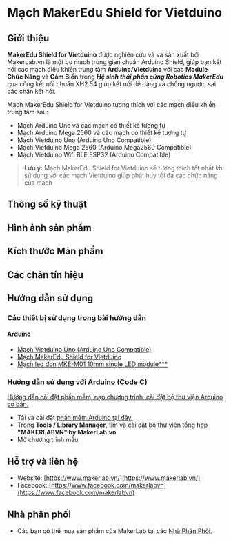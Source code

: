 # Mạch MakerEdu Shield for Vietduino

## Giới thiệu

**MakerEdu Shield for Vietduino** được nghiên cứu và và sản xuất bởi MakerLab.vn là một bo mạch trung gian chuẩn Arduino Shield, giúp bạn kết nối các mạch điều khiển trung tâm **Arduino/Vietduino** với các **Module Chức Năng** và **Cảm Biến** trong _**Hệ sinh thái phần cứng Robotics MakerEdu**_ qua cổng kết nối chuẩn XH2.54 giúp kết nối dễ dàng và chống ngược, sai các chân kết nối.

Mạch MakerEdu Shield for Vietduino tương thích với các mạch điều khiển trung tâm sau:

- Mạch Arduino Uno và các mạch có thiết kế tương tự
- Mạch Arduino Mega 2560 và các mạch có thiết kế tương tự
- Mạch Vietduino Uno (Arduino Uno Compatible)
- Mạch Vietduino Mega 2560 (Arduino Mega2560 Compatible)
- Mạch Vietduino Wifi BLE ESP32 (Arduino Compatible)

> **Lưu ý:**
Mạch MakerEdu Shield for Vietduino sẽ tương thích tốt nhất khi sử dụng với các mạch Vietduino giúp phát huy tối đa các chức năng của mạch

## Thông số kỹ thuật

## Hình ảnh sản phẩm

## Kích thước Mản phẩm

## Các chân tín hiệu

## Hướng dẫn sử dụng

### Các thiết bị sử dụng trong bài hướng dẫn

#### Arduino

- [Mạch Vietduino Uno (Arduino Uno Compatible)](https://www.makerlab.vn/vuno)
- [Mạch MakerEdu Shield for Vietduino]()
- [Mạch led đơn MKE-M01 10mm single LED module***]()

### Hướng dẫn sử dụng với Arduino (Code C)
  
[Hướng dẫn cài đặt phần mềm, nạp chương trình, cài đặt bộ thư viện Arduino cơ bản.](https://github.com/makerlabvn/Arduino-Vietduino)

- Tải và cài đặt [phần mềm Arduino tại đây.](https://www.arduino.cc/en/software)
- Trong **Tools / Library Manager**, tìm và cài đặt bộ thư viện tổng hợp **"MAKERLABVN" by MakerLab.vn**
- Mở chương trình mẫu

## Hỗ trợ và liên hệ

- Website: [https://www.makerlab.vn/](https://www.makerlab.vn/)
- Facebook: [https://www.facebook.com/makerlabvn](https://www.facebook.com/makerlabvn)

## Nhà phân phối

- Các bạn có thể mua sản phẩm của MakerLab tại các [Nhà Phân Phối.](https://www.makerlab.vn/distributor/)
